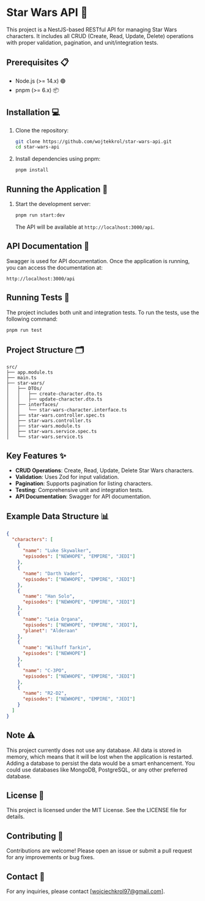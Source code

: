 
# Star Wars API 🌌

This project is a NestJS-based RESTful API for managing Star Wars characters. It includes all CRUD (Create, Read, Update, Delete) operations with proper validation, pagination, and unit/integration tests.

## Prerequisites 📋

- Node.js (>= 14.x) 🟢
- pnpm (>= 6.x) 📦

## Installation 💻

1. Clone the repository:

   ```bash
   git clone https://github.com/wojtekkrol/star-wars-api.git
   cd star-wars-api
   ```

2. Install dependencies using pnpm:

   ```bash
   pnpm install
   ```

## Running the Application 🚀

1. Start the development server:

   ```bash
   pnpm run start:dev
   ```

   The API will be available at `http://localhost:3000/api`.

## API Documentation 📄

Swagger is used for API documentation. Once the application is running, you can access the documentation at:

```
http://localhost:3000/api
```

## Running Tests 🧪

The project includes both unit and integration tests. To run the tests, use the following command:

```bash
pnpm run test
```

## Project Structure 🗂️

```
src/
├── app.module.ts
├── main.ts
├── star-wars/
│   ├── DTOs/
│   │   ├── create-character.dto.ts
│   │   ├── update-character.dto.ts
│   ├── interfaces/
│   │   └── star-wars-character.interface.ts
│   ├── star-wars.controller.spec.ts
│   ├── star-wars.controller.ts
│   ├── star-wars.module.ts
│   ├── star-wars.service.spec.ts
│   └── star-wars.service.ts
```

## Key Features ✨

- **CRUD Operations**: Create, Read, Update, Delete Star Wars characters.
- **Validation**: Uses Zod for input validation.
- **Pagination**: Supports pagination for listing characters.
- **Testing**: Comprehensive unit and integration tests.
- **API Documentation**: Swagger for API documentation.

## Example Data Structure 📊

```json
{
  "characters": [
    {
      "name": "Luke Skywalker",
      "episodes": ["NEWHOPE", "EMPIRE", "JEDI"]
    },
    {
      "name": "Darth Vader",
      "episodes": ["NEWHOPE", "EMPIRE", "JEDI"]
    },
    {
      "name": "Han Solo",
      "episodes": ["NEWHOPE", "EMPIRE", "JEDI"]
    },
    {
      "name": "Leia Organa",
      "episodes": ["NEWHOPE", "EMPIRE", "JEDI"],
      "planet": "Alderaan"
    },
    {
      "name": "Wilhuff Tarkin",
      "episodes": ["NEWHOPE"]
    },
    {
      "name": "C-3PO",
      "episodes": ["NEWHOPE", "EMPIRE", "JEDI"]
    },
    {
      "name": "R2-D2",
      "episodes": ["NEWHOPE", "EMPIRE", "JEDI"]
    }
  ]
}
```

## Note ⚠️

This project currently does not use any database. All data is stored in memory, which means that it will be lost when the application is restarted. Adding a database to persist the data would be a smart enhancement. You could use databases like MongoDB, PostgreSQL, or any other preferred database.

## License 📄

This project is licensed under the MIT License. See the LICENSE file for details.

## Contributing 🤝

Contributions are welcome! Please open an issue or submit a pull request for any improvements or bug fixes.

## Contact 📧

For any inquiries, please contact [wojciechkrol97@gmail.com].
